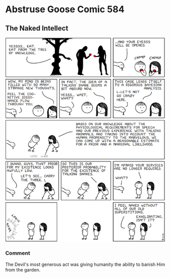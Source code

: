 # Abstruse Goose Comic 584
## The Naked Intellect

![image](comics/the_unreasonable_unreasonableness_of_a_bayesian_analysis_of_humes_argument_on_miracles.png)
### Comment
The Devil's most generous act was giving humanity the ability to banish Him from the garden.
